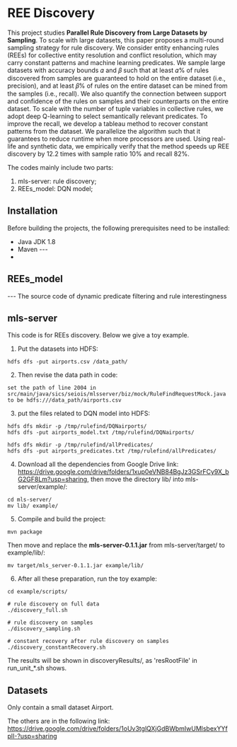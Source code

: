 # REE Discovery
This project studies **Parallel Rule Discovery from Large Datasets by Sampling**.
To scale with large datasets, this
paper proposes a multi-round sampling strategy for rule discovery.
We consider entity enhancing rules (REEs) for collective entity resolution
and conflict resolution, which may carry constant patterns
and machine learning predicates. We sample large datasets with
accuracy bounds 𝛼 and 𝛽 such that at least 𝛼% of rules discovered
from samples are guaranteed to hold on the entire dataset (i.e., precision),
and at least 𝛽% of rules on the entire dataset can be mined
from the samples (i.e., recall). We also quantify the connection between
support and confidence of the rules on samples and their
counterparts on the entire dataset. To scale with the number of tuple
variables in collective rules, we adopt deep Q-learning to select
semantically relevant predicates. To improve the recall, we develop
a tableau method to recover constant patterns from the dataset. We
parallelize the algorithm such that it guarantees to reduce runtime
when more processors are used. Using real-life and synthetic data,
we empirically verify that the method speeds up REE discovery by
12.2 times with sample ratio 10% and recall 82%.

The codes mainly include two parts:
1. mls-server: rule discovery;  
2. REEs_model: DQN model;  

## Installation
Before building the projects, the following prerequisites need to be installed:
* Java JDK 1.8
* Maven ---
* 

## REEs_model
--- The source code of dynamic predicate filtering and rule interestingness

## mls-server    
This code is for REEs discovery.
Below we give a toy example.

1. Put the datasets into HDFS:
```
hdfs dfs -put airports.csv /data_path/
```
2. Then revise the data path in code:
```
set the path of line 2004 in src/main/java/sics/seiois/mlsserver/biz/mock/RuleFindRequestMock.java to be hdfs:///data_path/airports.csv
```
3. put the files related to DQN model into HDFS:
```
hdfs dfs mkdir -p /tmp/rulefind/DQNairports/
hdfs dfs -put airports_model.txt /tmp/rulefind/DQNairports/

hdfs dfs mkdir -p /tmp/rulefind/allPredicates/
hdfs dfs -put airports_predicates.txt /tmp/rulefind/allPredicates/
```
4. Download all the dependencies from Google Drive link:
https://drive.google.com/drive/folders/1xup0eVNB84BgJz3GSrFCy9X_bG2GF8Lm?usp=sharing, then move the directory lib/ into mls-server/example/:
```
cd mls-server/
mv lib/ example/
```
5. Compile and build the project:
```
mvn package
```
Then move and replace the **mls-server-0.1.1.jar** from mls-server/target/ to example/lib/:
```
mv target/mls_server-0.1.1.jar example/lib/
```
6. After all these preparation, run the toy example:
```
cd example/scripts/

# rule discovery on full data
./discovery_full.sh

# rule discovery on samples
./discovery_sampling.sh

# constant recovery after rule discovery on samples
./discovery_constantRecovery.sh
```
The results will be shown in discoveryResults/, as 'resRootFile' in run_unit_*.sh shows.

## Datasets
Only contain a small dataset Airport.

The others are in the following link:
https://drive.google.com/drive/folders/1oUv3tglQXjGdBWbmIwUMlsbexYYfplI-?usp=sharing